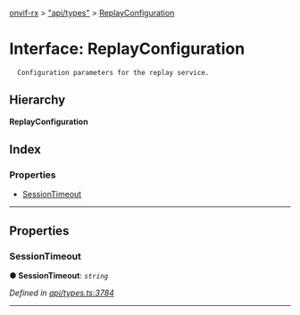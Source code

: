 [onvif-rx](../README.md) > ["api/types"](../modules/_api_types_.md) > [ReplayConfiguration](../interfaces/_api_types_.replayconfiguration.md)

# Interface: ReplayConfiguration

```
  Configuration parameters for the replay service.
```

## Hierarchy

**ReplayConfiguration**

## Index

### Properties

* [SessionTimeout](_api_types_.replayconfiguration.md#sessiontimeout)

---

## Properties

<a id="sessiontimeout"></a>

###  SessionTimeout

**● SessionTimeout**: *`string`*

*Defined in [api/types.ts:3784](https://github.com/patrickmichalina/onvif-rx/blob/1596479/src/api/types.ts#L3784)*

___

